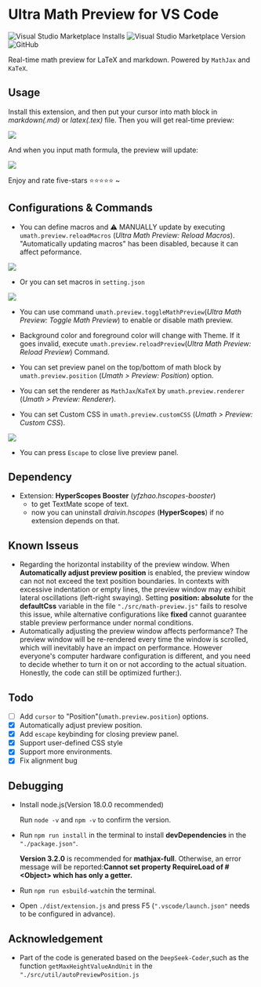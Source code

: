 # Ultra Math Preview for VS Code

<img alt="Visual Studio Marketplace Installs" src="https://img.shields.io/visual-studio-marketplace/i/yfzhao.ultra-math-preview">  <img alt="Visual Studio Marketplace Version" src="https://img.shields.io/visual-studio-marketplace/v/yfzhao.ultra-math-preview">  <img alt="GitHub" src="https://img.shields.io/github/license/yfzhao20/vscode-ultra-math-preview">

Real-time math preview for LaTeX and markdown. Powered by `MathJax` and `KaTeX`.

## Usage

Install this extension, and then put your cursor into math block in *markdown(.md)* or *latex(.tex)* file. Then you will get real-time preview:

![](https://raw.githubusercontent.com/yfzhao20/vscode-ultra-math-preview/main/image/test1.gif)

And when you input math formula, the preview will update:

![](https://raw.githubusercontent.com/yfzhao20/vscode-ultra-math-preview/main/image/test2.gif)


Enjoy and rate five-stars ⭐⭐⭐⭐⭐ ~

## Configurations & Commands

- You can define macros and ⚠ MANUALLY update by executing `umath.preview.reloadMacros` (*Ultra Math Preview: Reload Macros*). "Automatically updating macros" has been disabled, because it can affect peformance.

![](https://raw.githubusercontent.com/yfzhao20/vscode-ultra-math-preview/main/image/macro2.gif)

- Or you can set macros in `setting.json`

![](https://raw.githubusercontent.com/yfzhao20/vscode-ultra-math-preview/main/image/macro1.gif)

- You can use command `umath.preview.toggleMathPreview`(*Ultra Math Preview: Toggle Math Preview*) to enable or disable math preview.

- Background color and foreground color will change with Theme. If it goes invalid, execute `umath.preview.reloadPreview`(*Ultra Math Preview: Reload Preview*) Command.

- You can set preview panel on the top/bottom of math block by `umath.preview.position` (*Umath &gt; Preview: Position*) option.

- You can set the renderer as `MathJax`/`KaTeX` by `umath.preview.renderer` (*Umath &gt; Preview: Renderer*).

- You can set Custom CSS in `umath.preview.customCSS` (*Umath &gt; Preview: Custom CSS*).

![](https://raw.githubusercontent.com/yfzhao20/vscode-ultra-math-preview/main/image/css.gif)

- You can press `Escape` to close live preview panel.

## Dependency

- Extension: **HyperScopes Booster** (*yfzhao.hscopes-booster*) 
    - to get TextMate scope of text.
    - now you can uninstall *draivin.hscopes* (**HyperScopes**) if no extension depends on that.
 
## Known Isseus
- Regarding the horizontal instability of the preview window.
    When **Automatically adjust preview position** is enabled, the preview window can not not exceed the text position boundaries. In contexts with excessive indentation or empty lines, the preview window may exhibit lateral oscillations (left-right swaying). Setting **position: absolute** for the **defaultCss** variable in the file `"./src/math-preview.js"` fails to resolve this issue, while alternative configurations like **fixed**  cannot guarantee stable preview performance under normal conditions.
- Automatically adjusting the preview window affects performance?
    The preview window will be re-rendered every time the window is scrolled, which will inevitably have an impact on performance. However everyone's computer hardware configuration is different, and you need to decide whether to turn it on or not according to the actual situation. Honestly, the code can still be optimized further:).

## Todo

- [ ] Add `cursor` to "Position"(`umath.preview.position`) options.
- [x] Automatically adjust preview position.
- [x] Add `escape` keybinding for closing preview panel.
- [x] Support user-defined CSS style
- [x] Support more environments.
- [x] Fix alignment bug

## Debugging
- Install node.js(Version 18.0.0 recommended)
    
    Run `node -v` and `npm -v` to confirm the version.

- Run `npm run install` in the terminal to install **devDependencies** in the `"./package.json"`.

    **Version 3.2.0** is recommended for **mathjax-full**. Otherwise, an error message will be reported:**Cannot set property RequireLoad of #&lt;Object&gt; which has only a getter.**

- Run `npm run esbuild-watch`in the terminal.

- Open `./dist/extension.js` and press F5 (`".vscode/launch.json"` needs to be configured in advance).

## Acknowledgement
- Part of the code is generated based on the `DeepSeek-Coder`,such as the function `getMaxHeightValueAndUnit` in the `"./src/util/autoPreviewPosition.js`